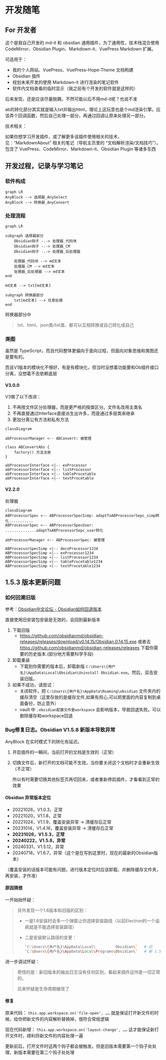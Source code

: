 # 开发随笔

## For 开发者

这个是我自己开发的 md-it 和 obsidian 通用插件，为了通用性，技术栈混合使用 CodeMirror、Obsidian Plugin、Markdown-it、VuePress Markdown 扩展。

可适用于：

- 我的个人网站、VuePress、VuePress-Hope-Theme 文档构建
- Obsidian 插件
- 规划未来开发的使用 Markdown-it 进行渲染的笔记软件
- 软件内文档查看的临时显示（我之前有个开发的软件就是这样的）



后来发现，还是应该尽量脱耦，不然可能以后不用md-it呢？也说不准

ab的转化部分其实就是输入txt并输出html，理论上这玩意也是个md渲染引擎。应该弄个回调函数，然后自己处理一部分，再通过回调让原来处理另一部分。

 

技术相关：

如果你想学习开发插件，或了解更多该插件使用相关的技术，见：“MarkdownAbout” 相关的笔记（导航主页里的 “文档解析渲染/文档技巧”）。包含了 VuePress、CodeMirror、Markdown-it、Obsidian Plugin 等诸多东西

## 开发过程，记录与学习笔记

### 软件构成

```mermaid
graph LR
AnyBlock --> 选择器_AnySelect
AnyBlock --> 转换器_AnyConvert
```

### 处理流程

```mermaid
graph LR

subgraph 选择器部分
    Obsidian钩子 -.-> 处理器_代码块
    Obsidian钩子 -.-> 处理器_CM
    Obsidian钩子 -.-> 处理器_后处理器

    处理器_代码块 --> md文本
    处理器_CM --> md文本
    处理器_后处理器 --> md文本
end

md文本 --> txt[md文本]

subgraph 转换器部分
	txt[md文本] --> 任意处理
end
```

转换器部分中

> txt、html、json类/list类、都可以互相转换或自己转化成自己

### 类图

虽然是 TypeScript，而且代码整体更偏向于面向过程，但面向对象思维和类图还是要有的。

而且V1版本的模块化不够好，有是有模块化，但当时没想着功能要和Ob插件接口分离，没想着不去依赖底层

#### V3.0.0

V3做了以下改进：

1. 不再按文件区分处理器，而是更严格的按类区分。文件名改用主类名
2. 不再直接通过Interface直接派生出许多，而是通过多层类来继承
3. 更加分离公有方法和私有方法

```mermaid
classDiagram

abProcessorManager <-- ABConvert: 被管理

class ABConvertAbs {
	factory() 方法注册
}

abProcessorInterface <|-- exProcessor
abProcessorInterface <|-- listProcessor
abProcessorInterface <|-- tableProcetable
abProcessorInterface <|-- textProcetable
```

#### V2.2.0

处理器

```mermaid
classDiagram
ABProcessorSpec <-- ABProcessorSpecSimp: adaptToABProcessorSepc_simp转化...........
ABProcessorSpec <-- ABProcessorSpecUser: ..............adaptToABProcessorSepc_user转化

abProcessorManager <-- ABProcessorSpec: 被管理

ABProcessorSpecSimp <|-- decoProcessor1234
ABProcessorSpecSimp <|-- exProcessor1234
ABProcessorSpecSimp <|-- listProcessor1234
ABProcessorSpecSimp <|-- tableProcetable1234
ABProcessorSpecSimp <|-- textProcetable1234
```

## 1.5.3 版本更新问题

### 如何回溯旧版

参考：[Obsidian中文论坛 - Obsidian如何回退版本](https://forum-zh.obsidian.md/t/topic/8821)

直接使用旧安装包安装是无效的，会回到最新版本

1. 下载旧版
   - https://github.com/obsidianmd/obsidian-releases/releases/download/v0.14.15/Obsidian.0.14.15.exe 或者去 https://github.com/obsidianmd/obsidian-releases/releases 下载你需要的历史版本.(部分地方需要科学手段)
2. 卸载重装
   - 下载到你需要的版本后，卸载新版 `C:\Users\{用户名}\AppData\Local\Obsidian\Uninstall Obsidian.exe`。然后，双击安装旧版。
3. 如果不成功，请尝试：
   - 关闭软件，把 `C:\Users\{用户名}\AppData\Roaming\obsidian`  文件夹内的缓存清空（这里存放的是缓存文件,如果有担心,可以把里面的内容复制到桌面备份，防止意外）
   - vault 中 `.obsidian配置文件里workspace` 会影响版本，导致回退失败。可以删除缓存和workspace回退

### Bug修复日志。Obsidian V1.5.8 新版本导致异常

AnyBlock 在实时模式下的转化有延迟。

1. 开启插件的一瞬间，当前打开的文档是生效的（正常）

2. 切换文件后，新打开的文档可能不生效，当你要关闭这个文档时才会重新生效（不正常）

   所以有时需要切换其他标签页再切回来，或者重新停启插件，才看看到正常的效果

#### Obsidian 异常版本定位

- 20221026，V1.0.3，正常
- 20221020，V1.1.8，正常
- 20221024，V1.1.9，覆盖安装异常 -> 清缓存后正常
- 20231014，V1.4.16，覆盖安装异常 -> 清缓存后正常
- **20231026，V1.5.3，正常**
- **20240222，V1.5.8，异常**
- 20240331，V1.5.12，异常
- 20240718，V1.6.7，异常（这个是在写到这里时，现在的最新的Obsidian版本）

（覆盖安装的话版本可能有问题，进行版本定位时应该卸载、并删除缓存文件夹，再安装，才作准）

#### 原因猜想

一开始始怀疑：

> 另外发现一个1.6版本和旧版的区别：
>
> - 一是1.6安装时会多一个弹窗让你选择安装路径（以前Electron的一个诟病就是不能选择安装路径）
>
> - 二是安装默认路径的变更：
>
>   ```bash
>   `C:\Users\{用户名}\AppData\Local\         Obsidian\`	# 旧
>   `C:\Users\{用户名}\AppData\Local\Programs\Obsidian\`	# 新 1.5.3、1.5.8、1.5.12、1.6.7、……
>   ```

进一步调试怀疑：

>奇怪的是：新旧版本的输出日志没有任何区别，看起来插件运作是一切正常的。
>
>后来怀疑是生命周期被改了

#### 修复

原来代码：
`this.app.workspace.on('file-open', ……` 就是保证打开新文件的时候，给你把新文件的内容解析替换掉，很符合常规逻辑

现在代码新增：
`this.app.workspace.on('layout-change', ……` 这才能保证新打开文件时，顺利将新文件的内容处理一遍

更新前后，打开文件时这两个钩子都会被触发。但是旧版本需要第一个钩子处处理，新版本需要在第二个钩子处处理

